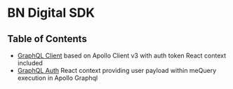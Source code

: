 # BN Digital SDK

## Table of Contents

- [GraphQL Client](packages/graphql-client) based on Apollo Client v3 with auth token React context included 
- [GraphQL Auth](packages/graphql-auth) React context providing user payload within meQuery execution in Apollo Graphql
